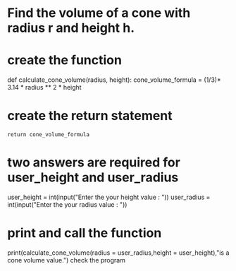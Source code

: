 # Find the volume of a cone with radius r and height h. 

# create the function
def calculate_cone_volume(radius, height):
    cone_volume_formula = (1/3)* 3.14 * radius ** 2 * height
# create the return statement
    return cone_volume_formula
# two answers are required for user_height and user_radius
user_height = int(input("Enter the your height value : "))
user_radius = int(input("Enter the your radius value : "))
# print and call the function
print(calculate_cone_volume(radius = user_radius,height = user_height),"is a cone volume value.") check the program
